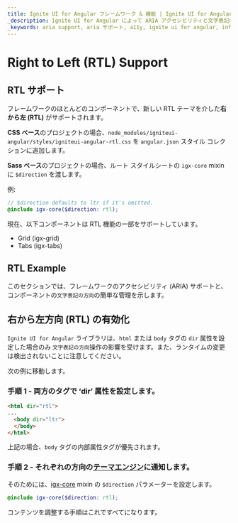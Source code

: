 ```yaml
---
title: Ignite UI for Angular フレームワーク & 機能 | Ignite UI for Angular | インフラジスティックス
_description: Ignite UI for Angular によって ARIA アクセシビリティと文字表記の方向を設定する方法を説明します。
_keywords: aria support, aria サポート, a11y, ignite ui for angular, infragistics, インフラジスティックス
---
```


# Right to Left (RTL) Support

## RTL サポート 
フレームワークのほとんどのコンポーネントで、新しい RTL テーマを介した**右から左 (RTL)** がサポートされます。

**CSS ベース**のプロジェクトの場合、`node_modules/igniteui-angular/styles/igniteui-angular-rtl.css` を `angular.json` スタイル コレクションに追加します。

**Sass ベース**のプロジェクトの場合、ルート スタイルシートの `igx-core` mixin に `$direction` を渡します。

例:

```scss
// $direction defaults to ltr if it's omitted.
@include igx-core($direction: rtl);
```

現在、以下コンポーネントは RTL 機能の一部をサポートしています。

* Grid (igx-grid)
* Tabs (igx-tabs)

## RTL Example

このセクションでは、フレームワークのアクセシビリティ (ARIA) サポートと、コンポーネントの`文字表記の方向`の簡単な管理を示します。

<code-view style="height: 600px" 
           data-demos-base-url="{environment:demosBaseUrl}" 
           iframe-src="{environment:demosBaseUrl}/scheduling/calendar-rtl-sample" alt="Angular RTL Support Example">
</code-view>

## 右から左方向 (RTL) の有効化

`Ignite UI for Angular` ライブラリは、`html` または `body` タグの `dir` 属性を設定した場合のみ `文字表記の方向`操作の影響を受けます。また、ランタイムの変更は検出されないことに注意してください。

次の例に移動します。

### 手順 1 - 両方のタグで ‘dir’ 属性を設定します。

```html
<html dir="rtl">
...
  <body dir="ltr">
  </body>
</html>
```

上記の場合、`body` タグの内部属性タグが優先されます。

### 手順 2 - それぞれの方向の[テーマエンジン](../../themes/index.md)に通知します。

そのためには、[igx-core]({environment:sassApiUrl}/index.html#mixin-igx-core) mixin の `$direction` パラメーターを設定します。

```scss 
@include igx-core($direction: rtl);
```

コンテンツを調整する手順はこれですべてになります。


